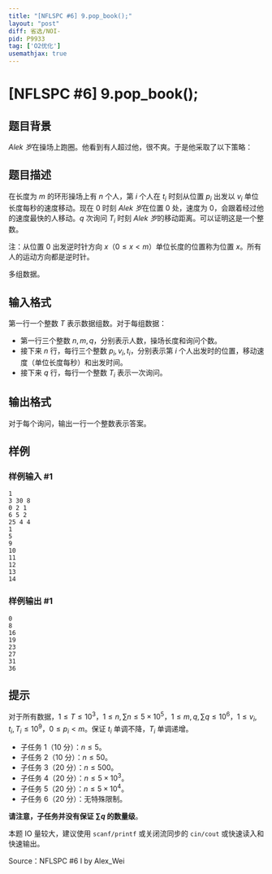 ```yaml
---
title: "[NFLSPC #6] 9.pop_book();"
layout: "post"
diff: 省选/NOI-
pid: P9933
tag: ['O2优化']
usemathjax: true
---
```


# [NFLSPC #6] 9.pop_book();
## 题目背景

*Alek 岁*在操场上跑圈。他看到有人超过他，很不爽。于是他采取了以下策略：
## 题目描述

在长度为 $m$ 的环形操场上有 $n$ 个人，第 $i$ 个人在 $t_i$ 时刻从位置 $p_i$ 出发以 $v_i$ 单位长度每秒的速度移动。现在 $0$ 时刻 *Alek 岁*在位置 $0$ 处，速度为 $0$，会跟着经过他的速度最快的人移动。$q$ 次询问 $T_i$ 时刻 *Alek 岁*的移动距离。可以证明这是一个整数。

注：从位置 $0$ 出发逆时针方向 $x$（$0\leq x < m$）单位长度的位置称为位置 $x$。所有人的运动方向都是逆时针。

多组数据。
## 输入格式

第一行一个整数 $T$ 表示数据组数。对于每组数据：

- 第一行三个整数 $n, m, q$，分别表示人数，操场长度和询问个数。
- 接下来 $n$ 行，每行三个整数 $p_i, v_i, t_i$，分别表示第 $i$ 个人出发时的位置，移动速度（单位长度每秒）和出发时间。
- 接下来 $q$ 行，每行一个整数 $T_i$ 表示一次询问。
## 输出格式

对于每个询问，输出一行一个整数表示答案。
## 样例

### 样例输入 #1
```
1
3 30 8
0 2 1
6 5 2
25 4 4
1
5
9
10
11
12
13
14

```
### 样例输出 #1
```
0
8
16
19
23
27
31
36

```
## 提示

对于所有数据，$1\leq T\leq 10 ^ 3$，$1\leq n, \sum n\leq 5\times 10 ^ 5$，$1\leq m, q, \sum q \leq 10 ^ 6$，$1\leq v_i, t_i, T_i\leq 10 ^ 9$，$0\leq p_i < m$。保证 $t_i$ 单调不降，$T_i$ 单调递增。

- 子任务 1（$10$ 分）：$n\leq 5$。
- 子任务 2（$10$ 分）：$n\leq 50$。
- 子任务 3（$20$ 分）：$n\leq 500$。
- 子任务 4（$20$ 分）：$n\leq 5\times 10 ^ 3$。
- 子任务 5（$20$ 分）：$n\leq 5\times 10 ^ 4$。
- 子任务 6（$20$ 分）：无特殊限制。

**请注意，子任务并没有保证 $\sum q$ 的数量级**。

本题 IO 量较大，建议使用 `scanf/printf` 或关闭流同步的 `cin/cout` 或快速读入和快速输出。

Source：NFLSPC #6 I by Alex_Wei
